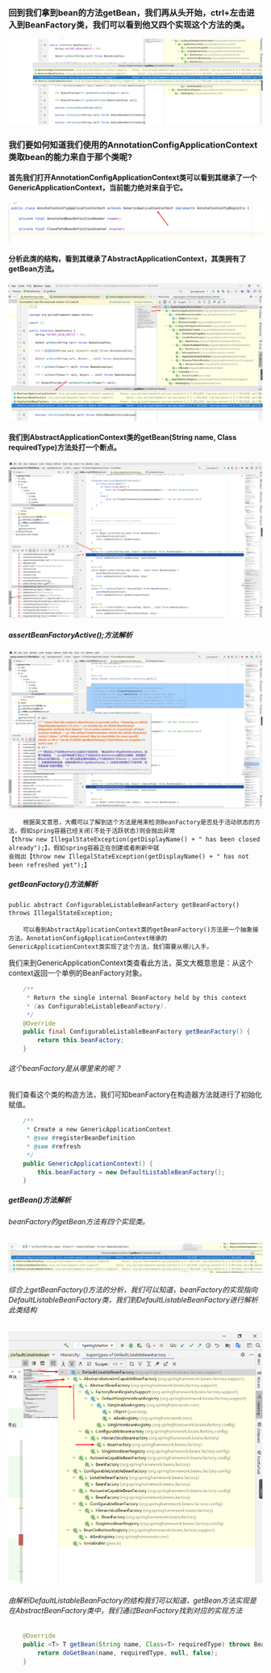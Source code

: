 ### 回到我们拿到bean的方法getBean，我们再从头开始，ctrl+左击进入到BeanFactory类，我们可以看到他又四个实现这个方法的类。
![Image](./images/3.png)
### 我们要如何知道我们使用的AnnotationConfigApplicationContext类取bean的能力来自于那个类呢?
#### 首先我们打开AnnotationConfigApplicationContext类可以看到其继承了一个GenericApplicationContext，当前能力绝对来自于它。
![Image](./images/4.png)
#### 分析此类的结构，看到其继承了AbstractApplicationContext，其类拥有了getBean方法。
![Image](./images/5.png)
#### 我们到AbstractApplicationContext类的getBean(String name, Class<T> requiredType)方法处打一个断点。
![Image](./images/6.png)
##### assertBeanFactoryActive();方法解析
![Image](./images/7.png)
```text
    根据英文意思，大概可以了解到这个方法是用来检测BeanFactory是否处于活动状态的方法，假如spring容器已经关闭(不处于活跃状态)则会抛出异常
【throw new IllegalStateException(getDisplayName() + " has been closed already");】，假如spring容器正在创建或者刷新中就
会抛出【throw new IllegalStateException(getDisplayName() + " has not been refreshed yet");】
```
##### getBeanFactory()方法解析
```text
public abstract ConfigurableListableBeanFactory getBeanFactory() throws IllegalStateException;

    可以看到AbstractApplicationContext类的getBeanFactory()方法是一个抽象接方法，AnnotationConfigApplicationContext继承的
GenericApplicationContext类实现了这个方法，我们需要从哪儿入手。
```
我们来到GenericApplicationContext类查看此方法，英文大概意思是：从这个context返回一个单例的BeanFactory对象。
```java
    /**
	 * Return the single internal BeanFactory held by this context
	 * (as ConfigurableListableBeanFactory).
	 */
	@Override
	public final ConfigurableListableBeanFactory getBeanFactory() {
		return this.beanFactory;
	}
```
###### 这个beanFactory是从哪里来的呢？
我们查看这个类的构造方法，我们可知beanFactory在构造器方法就进行了初始化赋值。
```java
	/**
	 * Create a new GenericApplicationContext.
	 * @see #registerBeanDefinition
	 * @see #refresh
	 */
	public GenericApplicationContext() {
		this.beanFactory = new DefaultListableBeanFactory();
	}
```
##### getBean()方法解析
###### beanFactory的getBean方法有四个实现类。
![Image](./images/9.png)
###### 综合上getBeanFactory()方法的分析，我们可以知道，beanFactory的实现指向DefaultListableBeanFactory类，我们到DefaultListableBeanFactory进行解析此类结构
![Image](./images/10.png)
###### 由解析DefaultListableBeanFactory的结构我们可以知道，getBean方法实现是在AbstractBeanFactory类中，我们通过BeanFactory找到对应的实现方法
```java
    @Override
	public <T> T getBean(String name, Class<T> requiredType) throws BeansException {
		return doGetBean(name, requiredType, null, false);
	}
```

